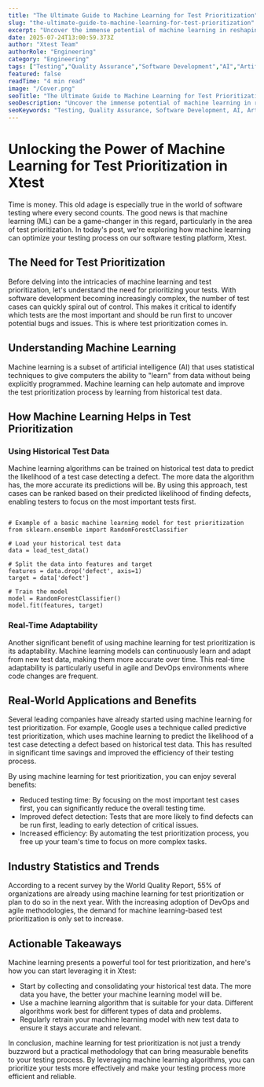 ```yaml
---
title: "The Ultimate Guide to Machine Learning for Test Prioritization"
slug: "the-ultimate-guide-to-machine-learning-for-test-prioritization"
excerpt: "Uncover the immense potential of machine learning in reshaping test prioritization in software development. Delve into our comprehensive guide on how AI can streamline your testing process, enhance efficiency, and significantly reduce costs. Dont miss the chance to revolutionize your testing strategy today!"
date: 2025-07-24T13:00:59.373Z
author: "Xtest Team"
authorRole: "Engineering"
category: "Engineering"
tags: ["Testing","Quality Assurance","Software Development","AI","Artificial Intelligence"]
featured: false
readTime: "4 min read"
image: "/Cover.png"
seoTitle: "The Ultimate Guide to Machine Learning for Test Prioritization"
seoDescription: "Uncover the immense potential of machine learning in reshaping test prioritization in software development. Delve into our comprehensive guide on how AI can streamline your testing process, enhance efficiency, and significantly reduce costs. Dont miss the chance to revolutionize your testing strategy today!"
seoKeywords: "Testing, Quality Assurance, Software Development, AI, Artificial Intelligence"
---
```


# Unlocking the Power of Machine Learning for Test Prioritization in Xtest

Time is money. This old adage is especially true in the world of software testing where every second counts. The good news is that machine learning (ML) can be a game-changer in this regard, particularly in the area of test prioritization. In today's post, we're exploring how machine learning can optimize your testing process on our software testing platform, Xtest.

## The Need for Test Prioritization

Before delving into the intricacies of machine learning and test prioritization, let's understand the need for prioritizing your tests. With software development becoming increasingly complex, the number of test cases can quickly spiral out of control. This makes it critical to identify which tests are the most important and should be run first to uncover potential bugs and issues. This is where test prioritization comes in.

## Understanding Machine Learning

Machine learning is a subset of artificial intelligence (AI) that uses statistical techniques to give computers the ability to "learn" from data without being explicitly programmed. Machine learning can help automate and improve the test prioritization process by learning from historical test data.

## How Machine Learning Helps in Test Prioritization

### Using Historical Test Data

Machine learning algorithms can be trained on historical test data to predict the likelihood of a test case detecting a defect. The more data the algorithm has, the more accurate its predictions will be. By using this approach, test cases can be ranked based on their predicted likelihood of finding defects, enabling testers to focus on the most important tests first.

```

# Example of a basic machine learning model for test prioritization
from sklearn.ensemble import RandomForestClassifier

# Load your historical test data
data = load_test_data()

# Split the data into features and target
features = data.drop('defect', axis=1)
target = data['defect']

# Train the model
model = RandomForestClassifier()
model.fit(features, target)
```

### Real-Time Adaptability

Another significant benefit of using machine learning for test prioritization is its adaptability. Machine learning models can continuously learn and adapt from new test data, making them more accurate over time. This real-time adaptability is particularly useful in agile and DevOps environments where code changes are frequent.

## Real-World Applications and Benefits

Several leading companies have already started using machine learning for test prioritization. For example, Google uses a technique called predictive test prioritization, which uses machine learning to predict the likelihood of a test case detecting a defect based on historical test data. This has resulted in significant time savings and improved the efficiency of their testing process.

By using machine learning for test prioritization, you can enjoy several benefits:

*   Reduced testing time: By focusing on the most important test cases first, you can significantly reduce the overall testing time.
*   Improved defect detection: Tests that are more likely to find defects can be run first, leading to early detection of critical issues.
*   Increased efficiency: By automating the test prioritization process, you free up your team's time to focus on more complex tasks.

## Industry Statistics and Trends

According to a recent survey by the World Quality Report, 55% of organizations are already using machine learning for test prioritization or plan to do so in the next year. With the increasing adoption of DevOps and agile methodologies, the demand for machine learning-based test prioritization is only set to increase.

## Actionable Takeaways

Machine learning presents a powerful tool for test prioritization, and here's how you can start leveraging it in Xtest:

*   Start by collecting and consolidating your historical test data. The more data you have, the better your machine learning model will be.
*   Use a machine learning algorithm that is suitable for your data. Different algorithms work best for different types of data and problems.
*   Regularly retrain your machine learning model with new test data to ensure it stays accurate and relevant.

In conclusion, machine learning for test prioritization is not just a trendy buzzword but a practical methodology that can bring measurable benefits to your testing process. By leveraging machine learning algorithms, you can prioritize your tests more effectively and make your testing process more efficient and reliable.